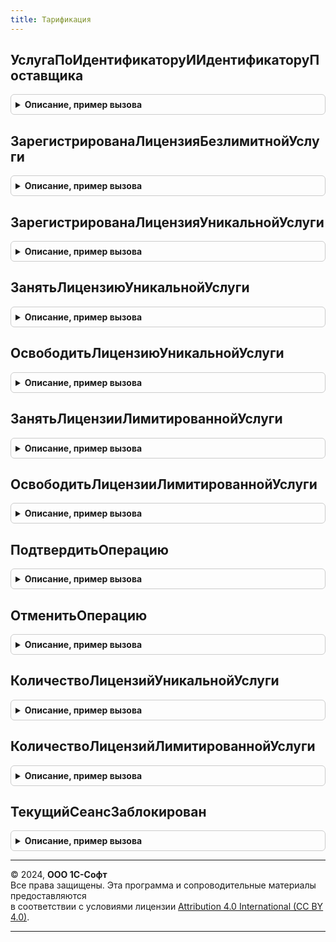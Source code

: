 ```yaml
---
title: Тарификация
---
```



## УслугаПоИдентификаторуИИдентификаторуПоставщика
<details style="margin: 1em 0; padding: 0.5em; border: 1px solid #ccc; border-radius: 6px;">

<summary style="font-weight: bold; cursor: pointer;">Описание, пример вызова</summary>

```bsl

// Возвращает ссылку на услугу по ее идентификатору и идентификатору поставщика услуги.
// @skip-warning ПустойМетод - особенность реализации.
//
// Параметры:
//  ИдентификаторУслуги - Строка - идентификатор услуги.
//  ИдентификаторПоставщика - Строка - идентификатор поставщика.
//	ВызыватьИсключение - Булево - флаг необходимости вызвать исключение в случае если услуга не найдена
//
// Возвращаемое значение:
//  СправочникСсылка.УслугиСервиса - ссылка на услугу.
//
Функция УслугаПоИдентификаторуИИдентификаторуПоставщика(Знач ИдентификаторУслуги, Знач ИдентификаторПоставщика, ВызыватьИсключение = Истина) Экспорт
```

Пример вызова
```bsl
Результат = Тарификация.УслугаПоИдентификаторуИИдентификаторуПоставщика(ИдентификаторУслуги, ИдентификаторПоставщика, ВызыватьИсключение);
```
</details>

## ЗарегистрированаЛицензияБезлимитнойУслуги
<details style="margin: 1em 0; padding: 0.5em; border: 1px solid #ccc; border-radius: 6px;">

<summary style="font-weight: bold; cursor: pointer;">Описание, пример вызова</summary>

```bsl

// Проверяет, позволяет ли система тарификации сервиса использование указанной безлимитной услуге
// указанному пользователю.
// @skip-warning ПустойМетод - особенность реализации.
//
// Параметры:
//  ИдентификаторПоставщика - Строка - уникальный строковый идентификатор (код) поставщика услуг в сервисе.
//  ИдентификаторУслуги - Строка - уникальный строковый идентификатор (код) услуги в сервисе.
//
// Возвращаемое значение:
//  Булево - результат проверки (Истина = лицензия зарегистрирована).
//
Функция ЗарегистрированаЛицензияБезлимитнойУслуги(ИдентификаторПоставщика, ИдентификаторУслуги) Экспорт
```

Пример вызова
```bsl
Результат = Тарификация.ЗарегистрированаЛицензияБезлимитнойУслуги(ИдентификаторПоставщика, ИдентификаторУслуги) 
```
</details>

## ЗарегистрированаЛицензияУникальнойУслуги
<details style="margin: 1em 0; padding: 0.5em; border: 1px solid #ccc; border-radius: 6px;">

<summary style="font-weight: bold; cursor: pointer;">Описание, пример вызова</summary>

```bsl

// Проверяет, зарегистрирован ли в системе тарификации сервиса указанный идентификатор
// лицензии на использование указанной уникальной лимитированной услуги.
// @skip-warning ПустойМетод - особенность реализации.
//
// Параметры:
//  ИдентификаторПоставщика - Строка - уникальный строковый идентификатор (код) поставщика услуг в сервисе.
//  ИдентификаторУслуги - Строка - уникальный строковый идентификатор (код) услуги в сервисе.
//  ИмяЛицензии - Строка - Строка(200) уникальное строковое представление лицензии, ПОНЯТНОЕ ПОЛЬЗОВАТЕЛЮ.
//  КонтекстЛицензии - Строка - Строка (200), контекст лицензии.
//
// Возвращаемое значение:
//  Булево - результат проверки (Истина = лицензия зарегистрирована).
//
Функция ЗарегистрированаЛицензияУникальнойУслуги(ИдентификаторПоставщика, ИдентификаторУслуги, ИмяЛицензии, КонтекстЛицензии = "") Экспорт
```

Пример вызова
```bsl
Результат = Тарификация.ЗарегистрированаЛицензияУникальнойУслуги(ИдентификаторПоставщика, ИдентификаторУслуги, ИмяЛицензии, КонтекстЛицензии);
```
</details>

## ЗанятьЛицензиюУникальнойУслуги
<details style="margin: 1em 0; padding: 0.5em; border: 1px solid #ccc; border-radius: 6px;">

<summary style="font-weight: bold; cursor: pointer;">Описание, пример вызова</summary>

```bsl

// Выполняет попытку получить лицензию на использование уникальной услуги в системе тарификации сервиса.
// @skip-warning ПустойМетод - особенность реализации.
//
// Параметры:
//  ИдентификаторПоставщика - Строка - уникальный строковый идентификатор (код) поставщика услуг в сервисе.
//  ИдентификаторУслуги - Строка - уникальный строковый идентификатор (код) услуги в сервисе.
//  ИмяЛицензии - Строка - Строка(200) уникальное строковое представление лицензии, ПОНЯТНОЕ ПОЛЬЗОВАТЕЛЮ.
//  ИдентификаторОперации - УникальныйИдентификатор - уникальный идентификатор операции, потребуется для подтверждения.
//  КонтекстЛицензии - Строка - Строка(200) контекст лицензия, указывающий уникальность лицензии.
//
// Возвращаемое значение:
//  Структура - со свойствами:
//    * Результат - Булево - результат выполнения (Истина = лицензия успешно получена).
//    * ДоступноЛицензий - Число - максимально доступное абоненту количество лицензий на указанную услугу (если "-1", значит неограниченное количество).
//    * ЗанятоЛицензий - Число - количество уже полученных (использованных) лицензий на услугу.
//    * СвободноЛицензий - Число - количество свободных лицензий (если "-1", значит неограниченное количество).
//
Функция ЗанятьЛицензиюУникальнойУслуги(ИдентификаторПоставщика, ИдентификаторУслуги, ИмяЛицензии, ИдентификаторОперации, КонтекстЛицензии = "") Экспорт
```

Пример вызова
```bsl
Результат = Тарификация.ЗанятьЛицензиюУникальнойУслуги(ИдентификаторПоставщика, ИдентификаторУслуги, ИмяЛицензии, ИдентификаторОперации, КонтекстЛицензии);
```
</details>

## ОсвободитьЛицензиюУникальнойУслуги
<details style="margin: 1em 0; padding: 0.5em; border: 1px solid #ccc; border-radius: 6px;">

<summary style="font-weight: bold; cursor: pointer;">Описание, пример вызова</summary>

```bsl

// Выполняет попытку освободить лицензию на уникальную услугу в системе тарификации сервиса.
// @skip-warning ПустойМетод - особенность реализации.
//
// Параметры:
//  ИдентификаторПоставщика - Строка - уникальный строковый идентификатор (код) поставщика услуг в сервисе.
//  ИдентификаторУслуги - Строка - уникальный строковый идентификатор (код) услуги в сервисе.
//  ИмяЛицензии - Строка - Строка(200) уникальное строковое представление лицензии, ПОНЯТНОЕ ПОЛЬЗОВАТЕЛЮ.
//  ИдентификаторОперации - УникальныйИдентификатор - уникальный идентификатор операции, потребуется для подтверждения.
//  КодОбластиДанных - Число - код области данных (если мы вызываем функцию из неразделенного сеанса).
//  КонтекстЛицензии - Строка - Строка(200) контекст лицензия, указывающий уникальность лицензии.
//  УдалитьЛицензиюВоВсехОбластяхДанных - Булево - удалять или нет данную лицензию по областям данных.
//
// Возвращаемое значение:
//  Булево - результат выполнения (Истина = лицензия успешно освобождена, Ложь - данная лицензия не была найдена).
//
Функция ОсвободитьЛицензиюУникальнойУслуги(ИдентификаторПоставщика, ИдентификаторУслуги, ИмяЛицензии, Экспорт
```

Пример вызова
```bsl
Результат = Тарификация.ОсвободитьЛицензиюУникальнойУслуги(ИдентификаторПоставщика, ИдентификаторУслуги, ИмяЛицензии, );
```
</details>

## ЗанятьЛицензииЛимитированнойУслуги
<details style="margin: 1em 0; padding: 0.5em; border: 1px solid #ccc; border-radius: 6px;">

<summary style="font-weight: bold; cursor: pointer;">Описание, пример вызова</summary>

```bsl

// Выполняет попытку получить лицензии на использование лимитированной услуги в сервисе.
// @skip-warning ПустойМетод - особенность реализации.
//
// Параметры:
//  ИдентификаторПоставщика - Строка - уникальный строковый идентификатор (код) поставщика услуг в сервисе.
//  ИдентификаторУслуги - Строка - уникальный строковый идентификатор (код) услуги в сервисе.
//  КоличествоЛицензий - Число - требуемое количество лицензий (натуральное число, 10 разрядов).
//  КодОбластиДанных - Число - код области данных (если мы вызываем функцию из неразделенного сеанса).
//
// Возвращаемое значение:
//  Структура - со свойствами:
//    * Результат - Булево - результат выполнения (Истина = лицензия успешно получена).
//    * ДоступноЛицензий - Число - максимально доступное абоненту количество лицензий на указанную услугу (если "-1", значит неограниченное количество).
//    * ЗанятоЛицензий - Число - количество уже полученных (использованных) лицензий на услугу.
//    * СвободноЛицензий - Число - количество свободных лицензий (если "-1", значит неограниченное количество).
//
Функция ЗанятьЛицензииЛимитированнойУслуги(ИдентификаторПоставщика, ИдентификаторУслуги, КоличествоЛицензий, КодОбластиДанных = Неопределено) Экспорт
```

Пример вызова
```bsl
Результат = Тарификация.ЗанятьЛицензииЛимитированнойУслуги(ИдентификаторПоставщика, ИдентификаторУслуги, КоличествоЛицензий, КодОбластиДанных);
```
</details>

## ОсвободитьЛицензииЛимитированнойУслуги
<details style="margin: 1em 0; padding: 0.5em; border: 1px solid #ccc; border-radius: 6px;">

<summary style="font-weight: bold; cursor: pointer;">Описание, пример вызова</summary>

```bsl

// Выполняет попытку освободить лицензии на использование лимитированной услуги в сервисе.
// @skip-warning ПустойМетод - особенность реализации.
//
// Параметры:
//  ИдентификаторПоставщика - Строка - уникальный строковый идентификатор (код) поставщика услуг в сервисе.
//  ИдентификаторУслуги - Строка - уникальный строковый идентификатор (код) услуги в сервисе.
//  КоличествоЛицензий - Число - требуемое количество лицензий (натуральное число, 10 разрядов).
//  КодОбластиДанных - Число - код области данных (если мы вызываем функцию из неразделенного сеанса).
//
// Возвращаемое значение:
//  Булево - результат выполнения (Истина = лицензия успешно освобождена).
//
Функция ОсвободитьЛицензииЛимитированнойУслуги(ИдентификаторПоставщика, ИдентификаторУслуги, КоличествоЛицензий, КодОбластиДанных = Неопределено) Экспорт
```

Пример вызова
```bsl
Результат = Тарификация.ОсвободитьЛицензииЛимитированнойУслуги(ИдентификаторПоставщика, ИдентификаторУслуги, КоличествоЛицензий, КодОбластиДанных);
```
</details>

## ПодтвердитьОперацию
<details style="margin: 1em 0; padding: 0.5em; border: 1px solid #ccc; border-radius: 6px;">

<summary style="font-weight: bold; cursor: pointer;">Описание, пример вызова</summary>

```bsl

// Выполняет подтверждение ранее запрошенной операции с лицензиями (получение или освобождение).
// @skip-warning ПустойМетод - особенность реализации.
//
// Параметры:
//  ИдентификаторОперации - УникальныйИдентификатор - идентификатор операции, который передавался при запросе операции.
//
// Возвращаемое значение:
//  Булево - результат операции (Истина = операция подтверждена).
//
Функция ПодтвердитьОперацию(ИдентификаторОперации) Экспорт
```

Пример вызова
```bsl
Результат = Тарификация.ПодтвердитьОперацию(ИдентификаторОперации) 
```
</details>

## ОтменитьОперацию
<details style="margin: 1em 0; padding: 0.5em; border: 1px solid #ccc; border-radius: 6px;">

<summary style="font-weight: bold; cursor: pointer;">Описание, пример вызова</summary>

```bsl

// Выполняет отмену ранее запрошенной операции с лицензиями (получение или освобождение).
// @skip-warning ПустойМетод - особенность реализации.
//
// Параметры:
//  ИдентификаторОперации - УникальныйИдентификатор - идентификатор операции, который передавался при запросе операции.
//
// Возвращаемое значение:
//    Булево - результат операции (Истина = операция отменена).
//
Функция ОтменитьОперацию(ИдентификаторОперации) Экспорт
```

Пример вызова
```bsl
Результат = Тарификация.ОтменитьОперацию(ИдентификаторОперации) 
```
</details>

## КоличествоЛицензийУникальнойУслуги
<details style="margin: 1em 0; padding: 0.5em; border: 1px solid #ccc; border-radius: 6px;">

<summary style="font-weight: bold; cursor: pointer;">Описание, пример вызова</summary>

```bsl

// Выполняет попытку получить количество свободных лицензий на использование уникальной услуги в системе тарификации сервиса.
// @skip-warning ПустойМетод - особенность реализации.
//
// Параметры:
//  ИдентификаторПоставщика - Строка - уникальный строковый идентификатор (код) поставщика услуг в сервисе.
//  ИдентификаторУслуги - Строка - уникальный строковый идентификатор (код) услуги в сервисе.
//
// Возвращаемое значение:
//  Структура - с ключами:
//    * ДоступноЛицензий - Число - максимально доступное абоненту количество лицензий на указанную услугу (если "-1", значит неограниченное количество).
//    * ЗанятоЛицензий - Число - количество уже полученных (использованных) лицензий на услугу.
//    * СвободноЛицензий - Число - количество свободных лицензий (если "-1", значит неограниченное количество).
//
Функция КоличествоЛицензийУникальнойУслуги(ИдентификаторПоставщика, ИдентификаторУслуги) Экспорт
```

Пример вызова
```bsl
Результат = Тарификация.КоличествоЛицензийУникальнойУслуги(ИдентификаторПоставщика, ИдентификаторУслуги) 
```
</details>

## КоличествоЛицензийЛимитированнойУслуги
<details style="margin: 1em 0; padding: 0.5em; border: 1px solid #ccc; border-radius: 6px;">

<summary style="font-weight: bold; cursor: pointer;">Описание, пример вызова</summary>

```bsl

// Выполняет попытку получить количество лицензий лимитированной услуги в сервисе.
// @skip-warning ПустойМетод - особенность реализации.
//
// Параметры:
//  ИдентификаторПоставщика - Строка - уникальный строковый идентификатор (код) поставщика услуг в сервисе.
//  ИдентификаторУслуги - Строка - уникальный строковый идентификатор (код) услуги в сервисе.
//  КодОбластиДанных - Число - код области данных (если мы вызываем функцию из неразделенного сеанса).
//
// Возвращаемое значение:
//  Структура - с ключами:
//    * ДоступноЛицензий - Число - максимально доступное абоненту количество лицензий на указанную услугу (если "-1", значит неограниченное количество).
//    * ЗанятоЛицензий - Число - количество уже полученных (использованных) лицензий на услугу.
//    * СвободноЛицензий - Число - количество свободных лицензий (если "-1", значит неограниченное количество).
//
Функция КоличествоЛицензийЛимитированнойУслуги(ИдентификаторПоставщика, ИдентификаторУслуги, КодОбластиДанных = Неопределено) Экспорт
```

Пример вызова
```bsl
Результат = Тарификация.КоличествоЛицензийЛимитированнойУслуги(ИдентификаторПоставщика, ИдентификаторУслуги, КодОбластиДанных);
```
</details>

## ТекущийСеансЗаблокирован
<details style="margin: 1em 0; padding: 0.5em; border: 1px solid #ccc; border-radius: 6px;">

<summary style="font-weight: bold; cursor: pointer;">Описание, пример вызова</summary>

```bsl

// Возвращает признак блокировки текущего сеанса тарификацией.
//
// Возвращаемое значение:
//  Булево -
Функция ТекущийСеансЗаблокирован() Экспорт
```

Пример вызова
```bsl
Результат = Тарификация.ТекущийСеансЗаблокирован() 
```
</details>

---

© 2024, **ООО 1С-Софт**  
Все права защищены. Эта программа и сопроводительные материалы предоставляются  
в соответствии с условиями лицензии [Attribution 4.0 International (CC BY 4.0)](https://creativecommons.org/licenses/by/4.0/legalcode).

---
